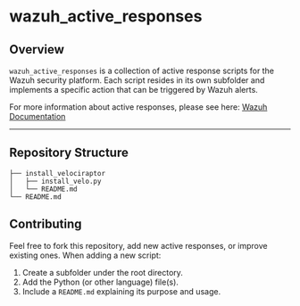 # wazuh_active_responses

## Overview

`wazuh_active_responses` is a collection of active response scripts for the Wazuh security platform.
Each script resides in its own subfolder and implements a specific action that can be triggered by Wazuh alerts.

For more information about active responses, please see here: [Wazuh Documentation](https://documentation.wazuh.com/current/user-manual/capabilities/active-response/index.html)

---

## Repository Structure

```
├── install_velociraptor
│   ├── install_velo.py          
│   └── README.md                
└── README.md                    
```

## Contributing

Feel free to fork this repository, add new active responses, or improve existing ones.
When adding a new script:

1. Create a subfolder under the root directory.
2. Add the Python (or other language) file(s).
3. Include a `README.md` explaining its purpose and usage.
